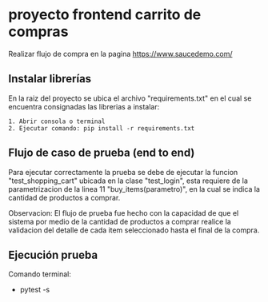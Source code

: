 
# proyecto frontend carrito de compras

Realizar flujo de compra en la pagina https://www.saucedemo.com/


## Instalar librerías

En la raiz del proyecto se ubica el archivo "requirements.txt" en el cual se encuentra consignadas las librerias a instalar:

    1. Abrir consola o terminal
    2. Ejecutar comando: pip install -r requirements.txt
## Flujo de caso de prueba (end to end)

Para ejecutar correctamente la prueba se debe de ejecutar la funcion "test_shopping_cart" ubicada en la clase "test_login", esta requiere de la parametrizacion de la linea 11 "buy_items(parametro)", en la cual se indica la cantidad de productos a comprar.

Observacion: El flujo de prueba fue hecho con la capacidad de que el sistema por medio de la cantidad de productos a comprar realice la validacion del detalle de cada item seleccionado hasta el final de la compra.



## Ejecución prueba

Comando terminal:  
- pytest -s


